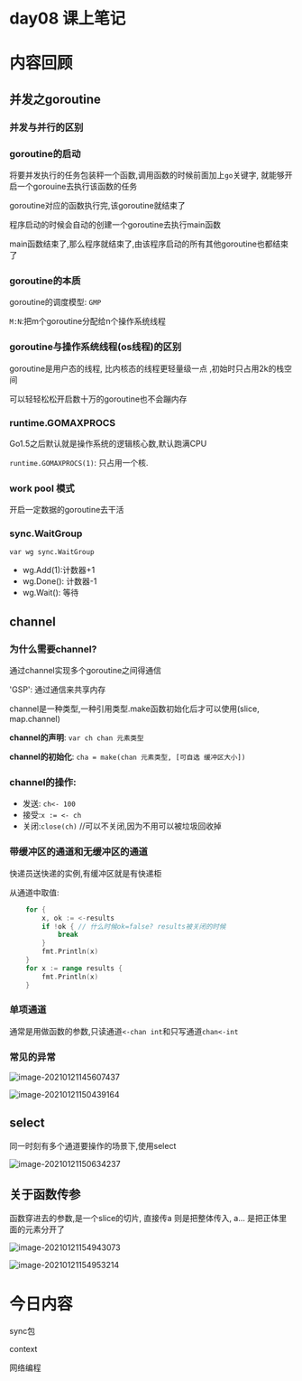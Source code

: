 # day08 课上笔记

# 内容回顾

## 并发之goroutine

  ### 并发与并行的区别

### goroutine的启动

将要并发执行的任务包装秤一个函数,调用函数的时候前面加上`go`关键字, 就能够开启一个gorouine去执行该函数的任务

goroutine对应的函数执行完,该goroutine就结束了

程序启动的时候会自动的创建一个goroutine去执行main函数

main函数结束了,那么程序就结束了,由该程序启动的所有其他goroutine也都结束了

### goroutine的本质

goroutine的调度模型: `GMP`

`M:N`:把m个goroutine分配给n个操作系统线程

### goroutine与操作系统线程(os线程)的区别

goroutine是用户态的线程, 比内核态的线程更轻量级一点 ,初始时只占用2k的栈空间

可以轻轻松松开启数十万的goroutine也不会蹦内存

### runtime.GOMAXPROCS

Go1.5之后默认就是操作系统的逻辑核心数,默认跑满CPU

`runtime.GOMAXPROCS(1)`: 只占用一个核.

### work pool 模式

开启一定数据的goroutine去干活



### sync.WaitGroup

`var wg sync.WaitGroup`

- wg.Add(1):计数器+1
- wg.Done(): 计数器-1
- wg.Wait(): 等待

## channel

### 为什么需要channel?

通过channel实现多个goroutine之间得通信

'GSP': 通过通信来共享内存

channel是一种类型,一种引用类型.make函数初始化后才可以使用(slice, map.channel)

**channel的声明**: `var ch chan 元素类型`

**channel的初始化**: `cha = make(chan 元素类型, [可自选 缓冲区大小])`

### channel的操作:

- 发送: `ch<- 100`
- 接受:`x := <- ch`
- 关闭:`close(ch)`   //可以不关闭,因为不用可以被垃圾回收掉

### 带缓冲区的通道和无缓冲区的通道

快递员送快递的实例,有缓冲区就是有快递柜



从通道中取值:

```go
	for {
		x, ok := <-results
		if !ok { // 什么时候ok=false? results被关闭的时候
			break
		}
		fmt.Println(x)
	}
	for x := range results {
		fmt.Println(x)
	}
```

### 单项通道

通常是用做函数的参数,只读通道`<-chan int`和只写通道`chan<-int`

### 常见的异常

![image-20210121145607437](D:\Go\src\chentianxiang.vip\studygo\day08\RAEDME.assets\image-20210121145607437.png)

![image-20210121150439164](D:\Go\src\chentianxiang.vip\studygo\day08\RAEDME.assets\image-20210121150439164.png)

## select

同一时刻有多个通道要操作的场景下,使用select

![image-20210121150634237](D:\Go\src\chentianxiang.vip\studygo\day08\RAEDME.assets\image-20210121150634237.png)

## 关于函数传参

函数穿进去的参数,是一个slice的切片, 直接传a  则是把整体传入, a... 是把正体里面的元素分开了

![image-20210121154943073](D:\Go\src\chentianxiang.vip\studygo\day08\RAEDME.assets\image-20210121154943073.png)

![image-20210121154953214](D:\Go\src\chentianxiang.vip\studygo\day08\RAEDME.assets\image-20210121154953214.png)

# 今日内容

sync包

context

网络编程

